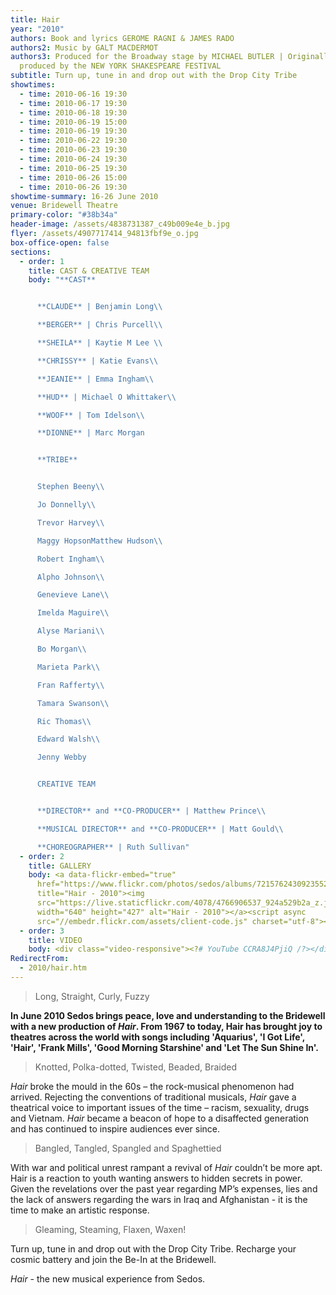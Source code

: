 ```yaml
---
title: Hair
year: "2010"
authors: Book and lyrics GEROME RAGNI & JAMES RADO
authors2: Music by GALT MACDERMOT
authors3: Produced for the Broadway stage by MICHAEL BUTLER | Originally
  produced by the NEW YORK SHAKESPEARE FESTIVAL
subtitle: Turn up, tune in and drop out with the Drop City Tribe
showtimes:
  - time: 2010-06-16 19:30
  - time: 2010-06-17 19:30
  - time: 2010-06-18 19:30
  - time: 2010-06-19 15:00
  - time: 2010-06-19 19:30
  - time: 2010-06-22 19:30
  - time: 2010-06-23 19:30
  - time: 2010-06-24 19:30
  - time: 2010-06-25 19:30
  - time: 2010-06-26 15:00
  - time: 2010-06-26 19:30
showtime-summary: 16-26 June 2010
venue: Bridewell Theatre
primary-color: "#38b34a"
header-image: /assets/4838731387_c49b009e4e_b.jpg
flyer: /assets/4907717414_94813fbf9e_o.jpg
box-office-open: false
sections:
  - order: 1
    title: CAST & CREATIVE TEAM
    body: "**CAST**


      **CLAUDE** | Benjamin Long\\

      **BERGER** | Chris Purcell\\

      **SHEILA** | Kaytie M Lee \\

      **CHRISSY** | Katie Evans\\

      **JEANIE** | Emma Ingham\\

      **HUD** | Michael O Whittaker\\

      **WOOF** | Tom Idelson\\

      **DIONNE** | Marc Morgan


      **TRIBE**


      Stephen Beeny\\

      Jo Donnelly\\

      Trevor Harvey\\

      Maggy HopsonMatthew Hudson\\

      Robert Ingham\\

      Alpho Johnson\\

      Genevieve Lane\\

      Imelda Maguire\\

      Alyse Mariani\\

      Bo Morgan\\

      Marieta Park\\

      Fran Rafferty\\

      Tamara Swanson\\

      Ric Thomas\\

      Edward Walsh\\

      Jenny Webby


      CREATIVE TEAM


      **DIRECTOR** and **CO-PRODUCER** | Matthew Prince\\

      **MUSICAL DIRECTOR** and **CO-PRODUCER** | Matt Gould\\

      **CHOREOGRAPHER** | Ruth Sullivan"
  - order: 2
    title: GALLERY
    body: <a data-flickr-embed="true"
      href="https://www.flickr.com/photos/sedos/albums/72157624309235529"
      title="Hair - 2010"><img
      src="https://live.staticflickr.com/4078/4766906537_924a529b2a_z.jpg"
      width="640" height="427" alt="Hair - 2010"></a><script async
      src="//embedr.flickr.com/assets/client-code.js" charset="utf-8"></script>
  - order: 3
    title: VIDEO
    body: <div class="video-responsive"><?# YouTube CCRA8J4PjiQ /?></div>
RedirectFrom:
  - 2010/hair.htm
---
```

> Long, Straight, Curly, Fuzzy

**In June 2010 Sedos brings peace, love and understanding to the Bridewell with a new production of *Hair*. From 1967 to today, Hair has brought joy to theatres across the world with songs including 'Aquarius', 'I Got Life', 'Hair', 'Frank Mills', 'Good Morning Starshine' and 'Let The Sun Shine In'.**

> Knotted, Polka-dotted, Twisted, Beaded, Braided

*Hair* broke the mould in the 60s – the rock-musical phenomenon had arrived. Rejecting the conventions of traditional musicals, *Hair* gave a theatrical voice to important issues of the time – racism, sexuality, drugs and Vietnam. *Hair* became a beacon of hope to a disaffected generation and has continued to inspire audiences ever since.

> Bangled, Tangled, Spangled and Spaghettied

With war and political unrest rampant a revival of *Hair* couldn’t be more apt. Hair is a reaction to youth wanting answers to hidden secrets in power. Given the revelations over the past year regarding MP’s expenses, lies and the lack of answers regarding the wars in Iraq and Afghanistan - it is the time to make an artistic response.

> Gleaming, Steaming, Flaxen, Waxen!

Turn up, tune in and drop out with the Drop City Tribe. Recharge your cosmic battery and join the Be-In at the Bridewell.

*Hair* - the new musical experience from Sedos.